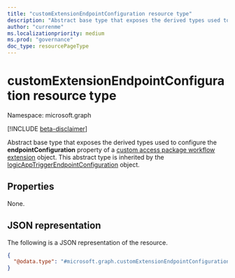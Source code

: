 ```yaml
---
title: "customExtensionEndpointConfiguration resource type"
description: "Abstract base type that exposes the derived types used to configure the endpointConfiguration property of a custom access package workflow extension object."
author: "currenme"
ms.localizationpriority: medium
ms.prod: "governance"
doc_type: resourcePageType
---
```


# customExtensionEndpointConfiguration resource type

Namespace: microsoft.graph

[!INCLUDE [beta-disclaimer](../../includes/beta-disclaimer.md)]

Abstract base type that exposes the derived types used to configure the **endpointConfiguration** property of a [custom access package workflow extension](customaccesspackageworkflowextension.md) object. This abstract type is inherited by the [logicAppTriggerEndpointConfiguration](logicapptriggerendpointconfiguration.md) object.

## Properties

None.

## JSON representation

The following is a JSON representation of the resource.
<!-- {
  "blockType": "resource",
  "@odata.type": "microsoft.graph.customExtensionEndpointConfiguration",
  "abstract": true
}
-->
``` json
{ 
  "@odata.type": "#microsoft.graph.customExtensionEndpointConfiguration" 
} 
```
